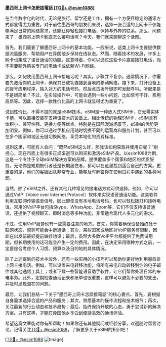 **墨西哥上网卡怎麽接電話 [[TG💪+ @esim1088](https://t.me/s/esim1088)]**

在当今数字化的时代，无论是旅行、留学还是工作，拥有一个方便且稳定的通讯方式都显得尤为重要。对于前往墨西哥的朋友们来说，选择一张合适的上网卡不仅能够满足日常的网络需求，还能让你轻松接打电话，保持与外界的联系。那么，问题来了：墨西哥上网卡到底怎么接电话呢？今天，我们就来聊聊这个话题。

首先，我们需要了解墨西哥上网卡的基本功能。一般来说，这类上网卡主要提供数据流量服务，帮助用户在异国他乡保持在线状态。然而，随着技术的发展，许多上网卡也集成了语音通话的功能。这意味着，你可以通过这些卡片直接拨打电话，而不需要额外购买专门的电话卡或依赖Wi-Fi网络。

那么，如何使用墨西哥上网卡接电话呢？其实，步骤并不复杂。通常情况下，你需要先激活你的上网卡，确保其已成功连接到当地的移动网络。接下来，打开设备上的拨号应用程序，输入对方的电话号码，然后点击拨号键即可发起呼叫。听起来是不是很简单？不过，在实际操作中，可能会遇到一些小问题，比如信号不好、费用高昂等。因此，选择一款性价比高的上网卡就显得尤为重要了。

说到性价比，不得不提的就是eSIM技术。eSIM是一种嵌入式SIM卡，它无需实体卡槽，可以直接安装在支持该技术的设备上。相比传统的物理SIM卡，eSIM具有体积小、兼容性强、更换方便等优点。特别是在国际漫游场景下，eSIM的优势更加明显。例如，你可以通过手机应用随时切换不同的运营商和服务计划，甚至可以在多个国家和地区无缝切换网络，享受本地化的资费标准。

说到这里，可能有人会问：“既然eSIM这么好，那我该如何获取并使用它呢？”别担心，现在市面上有很多正规渠道可以购买和激活eSIM产品。以esim1088为例，这是一个专注于全球eSIM解决方案的品牌，提供覆盖多个国家和地区的优质服务。无论你是短期旅行者还是长期居住者，都可以在这里找到适合自己的方案。更重要的是，他们的客服团队非常专业，能够及时解答你在使用过程中遇到的各种问题。

当然，除了eSIM之外，还有其他几种常见的接电话方式可供选择。例如，你可以通过VoIP（Voice over Internet Protocol）软件来实现语音通话功能。这类软件利用互联网传输语音信号，因此即使没有本地电话号码，也可以轻松拨打和接听电话。常用的VoIP平台包括Skype、WhatsApp、Zoom等，它们不仅支持语音通话，还提供了视频聊天、即时消息等多种功能，非常适合现代人多元化的需求。

不过，使用VoIP服务也有一些需要注意的地方。首先，你需要确保设备始终处于联网状态，否则可能会中断通话；其次，某些国家或地区对VoIP服务有限制，因此在出发前最好提前做好功课；最后，虽然大多数VoIP平台都提供了免费试用期，但长期使用的话可能会产生一定的费用。因此，在决定采用哪种方式之前，一定要综合考虑个人习惯、预算以及目的地的具体情况。

除了上述提到的技术手段外，还有一些实用的小技巧可以帮助你更好地利用墨西哥上网卡接电话。例如，可以设置来电转移功能，将所有来电自动转移到你的电子邮件或其他通信工具上；或者下载一些智能语音助手软件，让它们帮你处理日常的来电事务。此外，定期检查通话记录和账单也很重要，这样可以避免不必要的支出，并及时发现潜在的问题。

最后，让我们总结一下关于“墨西哥上网卡怎麽接電話”的核心要点。首先，要根据自身需求选择合适的产品和服务；其次，熟悉基本的操作流程和技术细节；再次，关注最新的行业动态和技术趋势；最后，始终保持开放的心态，勇于尝试新的解决方案。只有这样，才能在异国他乡享受到便捷高效的通讯体验。

希望这篇文章能对你有所帮助！如果你还有其他疑问或经验分享，欢迎随时留言讨论。记得关注[TG💪+ @esim1088](https://t.me/s/esim1088)，了解更多关于eSIM的知识吧！

[[TG💪+ @esim1088](https://t.me/s/esim1088) ![Image](https://i.postimg.cc/4NQfJmqS/Snipaste-2025-05-13-00-14-12.png)]